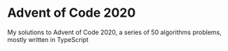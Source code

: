 # Advent of Code 2020

My solutions to Advent of Code 2020, a series of 50 algorithms problems, mostly
written in TypeScript
